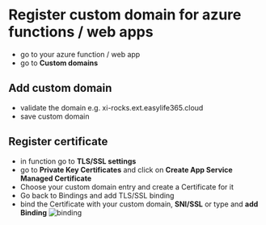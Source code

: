 # Register custom domain for azure functions / web apps
- go to your azure function / web app
- go to **Custom domains**
## Add custom domain
- validate the domain e.g. xi-rocks.ext.easylife365.cloud
- save custom domain
## Register certificate
- in function go to **TLS/SSL settings**
- go to **Private Key Certificates** and click on **Create App Service Managed Certificate**
- Choose your custom domain entry and create a Certificate for it
- Go back to Bindings and add TLS/SSL binding
- bind the Certificate with your custom domain, **SNI/SSL** or type and **add Binding**
![binding](https://user-images.githubusercontent.com/91621287/154977490-bf8998bc-7f5a-472f-b528-abd389588c0f.png)
